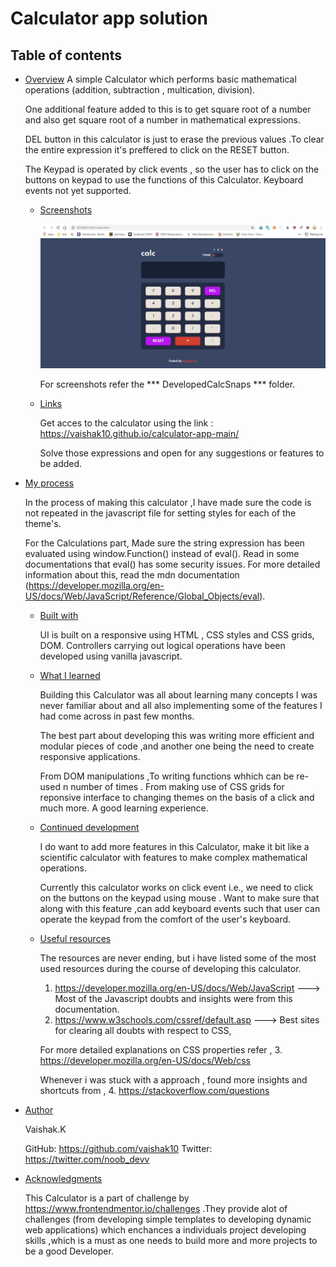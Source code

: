 # Calculator app solution

## Table of contents

- [Overview](#overview)
    A simple Calculator which performs basic mathematical operations (addition, subtraction , multication, division).
    
    One additional feature added to this is to get square root of a number and also get square root of a number in 
    mathematical expressions.

    DEL button in this calculator is just to erase the previous values .To clear the entire expression it's preffered to 
    click on the RESET button.

    The Keypad is operated by click events , so the user has to click on the buttons on keypad to use the functions of this Calculator. Keyboard events not yet supported.

  - [Screenshots](#screenshots)
    
    ![desktop version1](https://github.com/vaishak10/calculator-app-main/blob/master/DevelopedCalcSnaps/theme1_desktopVersion.JPG)

    For screenshots refer the *** DevelopedCalcSnaps *** folder.

  - [Links](#links)
     
    Get acces to the calculator using the link : https://vaishak10.github.io/calculator-app-main/

    Solve those expressions and open for any suggestions or features to be added.

- [My process](#my-process)

    In the process of making this calculator ,I have made sure the code is not repeated in the javascript file for setting styles for each of the theme's.

    For the Calculations part, Made sure the string expression has been evaluated using  window.Function() instead of eval(). Read in some documentations that eval() has some security issues. For more detailed information about this, read the mdn documentation (https://developer.mozilla.org/en-US/docs/Web/JavaScript/Reference/Global_Objects/eval).

  - [Built with](#built-with)

    UI is built on a responsive using HTML , CSS styles and CSS grids, DOM.
    Controllers carrying out logical operations have been developed using vanilla javascript.

  - [What I learned](#what-i-learned)

    Building this Calculator was all about learning many concepts I was never familiar about and all also implementing some of the features I had come across in past few months.

    The best part about developing this was writing more efficient and modular pieces of code ,and another one being the need to create responsive applications.

    From DOM manipulations ,To writing functions whhich can be re-used n number of times . From making use of CSS grids for reponsive interface to changing themes on the basis of a click and much more. A good learning experience.
    
  - [Continued development](#continued-development)

    I do want to add more features in this Calculator, make it bit like a scientific calculator with features to make complex mathematical operations.

    Currently this calculator works on click event i.e., we need to click on the buttons on the keypad using mouse . Want to make sure that along with this feature ,can add keyboard events such that user can operate the keypad from the comfort of the user's keyboard.

  - [Useful resources](#useful-resources)
    
    The resources are never ending, but i have listed some of the most used resources during the course of developing this calculator.
     
    1. https://developer.mozilla.org/en-US/docs/Web/JavaScript ---> Most of the Javascript doubts and insights were from this documentation.
    2. https://www.w3schools.com/cssref/default.asp  ---> Best sites for clearing all doubts with respect to CSS, 
     
    For more detailed explanations on CSS properties refer ,
    3. https://developer.mozilla.org/en-US/docs/Web/css

    Whenever i was stuck with a approach , found more insights and shortcuts from , 
    4. https://stackoverflow.com/questions

- [Author](#author)
   
   Vaishak.K 

   GitHub: https://github.com/vaishak10
   Twitter: https://twitter.com/noob_devv

- [Acknowledgments](#acknowledgments)
   
   This Calculator is a part of challenge by https://www.frontendmentor.io/challenges .They provide alot of challenges 
   (from developing simple templates to developing dynamic web applications) which enchances a individuals project developing skills ,which is a must as one needs to build more and more projects to be a good Developer.
